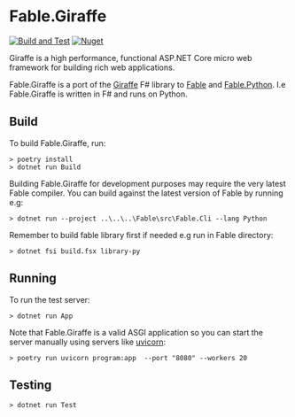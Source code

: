 # Fable.Giraffe

[![Build and Test](https://github.com/dbrattli/Fable.Giraffe/actions/workflows/build-and-test.yml/badge.svg)](https://github.com/dbrattli/Fable.Giraffe/actions/workflows/build-and-test.yml)
[![Nuget](https://img.shields.io/nuget/vpre/Fable.Giraffe)](https://www.nuget.org/packages/Fable.Giraffe/)

Giraffe is a high performance, functional ASP.NET Core micro web framework
for building rich web applications.

Fable.Giraffe is a port of the
[Giraffe](https://github.com/giraffe-fsharp/Giraffe) F# library to
[Fable](https://github.com/fable-compiler/Fable/) and
[Fable.Python](https://github.com/fable-compiler/Fable.Python). I.e
Fable.Giraffe is written in F# and runs on Python.

## Build

To build Fable.Giraffe, run:

```console
> poetry install
> dotnet run Build
```

Building Fable.Giraffe for development purposes may require the very
latest Fable compiler. You can build against the latest version of Fable
by running e.g:

```console
> dotnet run --project ..\..\..\Fable\src\Fable.Cli --lang Python
```

Remember to build fable library first if needed e.g run in Fable
directory:

```console
> dotnet fsi build.fsx library-py
```

## Running

To run the test server:

```console
> dotnet run App
```

Note that Fable.Giraffe is a valid ASGI application so you can start the
server manually using servers like [uvicorn](https://www.uvicorn.org/):

```console
> poetry run uvicorn program:app  --port "8080" --workers 20
```

## Testing

```console
> dotnet run Test
```
